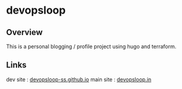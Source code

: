 # devopsloop

## Overview 

This is a personal blogging / profile project using hugo and terraform.

## Links

dev site  : [devopsloop-ss.github.io](https://devopsloop-ss.github.io/)
main site : [devopsloop.in](https://devopsloop.in)

